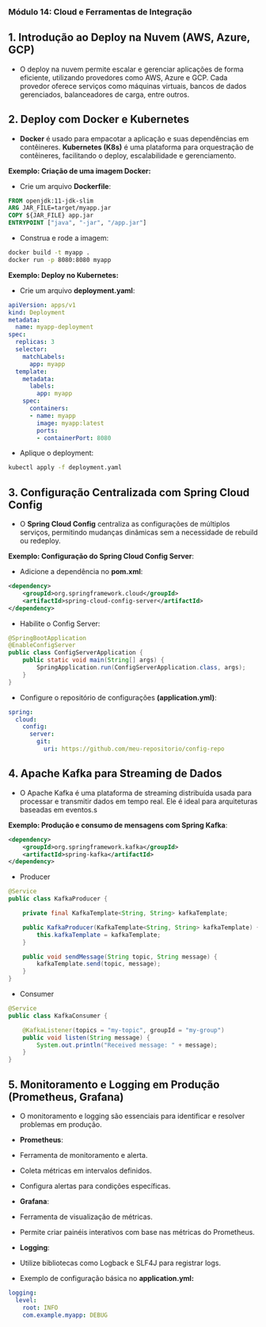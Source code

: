 ### Módulo 14: Cloud e Ferramentas de Integração

## 1. Introdução ao Deploy na Nuvem (AWS, Azure, GCP)

- O deploy na nuvem permite escalar e gerenciar aplicações de forma eficiente, utilizando provedores como AWS, Azure e GCP. Cada provedor oferece serviços como máquinas virtuais, bancos de dados gerenciados, balanceadores de carga, entre outros.

## 2. Deploy com Docker e Kubernetes

- **Docker** é usado para empacotar a aplicação e suas dependências em contêineres.
**Kubernetes (K8s)** é uma plataforma para orquestração de contêineres, facilitando o deploy, escalabilidade e gerenciamento.

**Exemplo: Criação de uma imagem Docker:**

- Crie um arquivo **Dockerfile**:

```dockerfile
FROM openjdk:11-jdk-slim
ARG JAR_FILE=target/myapp.jar
COPY ${JAR_FILE} app.jar
ENTRYPOINT ["java", "-jar", "/app.jar"]
```

- Construa e rode a imagem:

```bash
docker build -t myapp .
docker run -p 8080:8080 myapp
```

**Exemplo: Deploy no Kubernetes:**

- Crie um arquivo **deployment.yaml**:

```yaml
apiVersion: apps/v1
kind: Deployment
metadata:
  name: myapp-deployment
spec:
  replicas: 3
  selector:
    matchLabels:
      app: myapp
  template:
    metadata:
      labels:
        app: myapp
    spec:
      containers:
      - name: myapp
        image: myapp:latest
        ports:
        - containerPort: 8080
```
- Aplique o deployment:

```bash
kubectl apply -f deployment.yaml
```

## 3. Configuração Centralizada com Spring Cloud Config

- O **Spring Cloud Config** centraliza as configurações de múltiplos serviços, permitindo mudanças dinâmicas sem a necessidade de rebuild ou redeploy.

**Exemplo: Configuração do Spring Cloud Config Server**:

- Adicione a dependência no **pom.xml**:

```xml
<dependency>
    <groupId>org.springframework.cloud</groupId>
    <artifactId>spring-cloud-config-server</artifactId>
</dependency>
```

- Habilite o Config Server:

```java
@SpringBootApplication
@EnableConfigServer
public class ConfigServerApplication {
    public static void main(String[] args) {
        SpringApplication.run(ConfigServerApplication.class, args);
    }
}
```

- Configure o repositório de configurações **(application.yml)**:

```yaml
spring:
  cloud:
    config:
      server:
        git:
          uri: https://github.com/meu-repositorio/config-repo
```

## 4. Apache Kafka para Streaming de Dados

- O Apache Kafka é uma plataforma de streaming distribuída usada para processar e transmitir dados em tempo real. Ele é ideal para arquiteturas baseadas em eventos.s

**Exemplo: Produção e consumo de mensagens com Spring Kafka**:

```xml
<dependency>
    <groupId>org.springframework.kafka</groupId>
    <artifactId>spring-kafka</artifactId>
</dependency>
```
- Producer

```java
@Service
public class KafkaProducer {

    private final KafkaTemplate<String, String> kafkaTemplate;

    public KafkaProducer(KafkaTemplate<String, String> kafkaTemplate) {
        this.kafkaTemplate = kafkaTemplate;
    }

    public void sendMessage(String topic, String message) {
        kafkaTemplate.send(topic, message);
    }
}
```

- Consumer

```java
@Service
public class KafkaConsumer {

    @KafkaListener(topics = "my-topic", groupId = "my-group")
    public void listen(String message) {
        System.out.println("Received message: " + message);
    }
}
```

## 5. Monitoramento e Logging em Produção (Prometheus, Grafana)

- O monitoramento e logging são essenciais para identificar e resolver problemas em produção.

- **Prometheus**:

- Ferramenta de monitoramento e alerta.
- Coleta métricas em intervalos definidos.
- Configura alertas para condições específicas.

- **Grafana**:

- Ferramenta de visualização de métricas.
- Permite criar painéis interativos com base nas métricas do Prometheus.

- **Logging**:

- Utilize bibliotecas como Logback e SLF4J para registrar logs.
- Exemplo de configuração básica no **application.yml:**

```yaml
logging:
  level:
    root: INFO
    com.example.myapp: DEBUG
```
